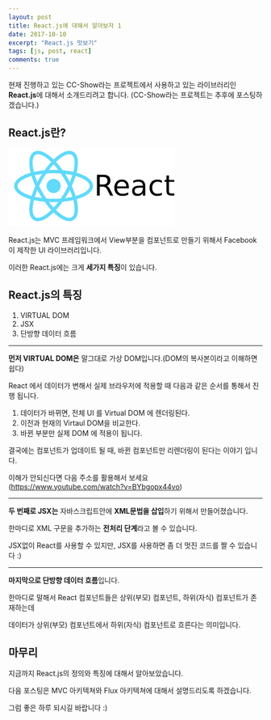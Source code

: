 ```yaml
---
layout: post
title: React.js에 대해서 알아보자 1
date: 2017-10-10
excerpt: "React.js 맛보기"
tags: [js, post, react]
comments: true
---
```


현재 진행하고 있는 CC-Show라는 프로젝트에서 사용하고 있는 라이브러리인 **React.js**에 대해서 소개드리려고 합니다. (CC-Show라는 프로젝트는 추후에 포스팅하겠습니다.)

## React.js란?

![react](../img/react.png)

React.js는 MVC 프레임워크에서 View부분을 컴포넌트로 만들기 위해서 Facebook이 제작한 UI 라이브러리입니다.

이러한 React.js에는 크게 **세가지 특징**이 있습니다.

## React.js의 특징
1. VIRTUAL DOM 
2. JSX
3. 단방향 데이터 흐름

---
**먼저 VIRTUAL DOM은** 말그대로 가상 DOM입니다.(DOM의 복사본이라고 이해하면 쉽다)

React 에서 데이터가 변해서 실제 브라우저에 적용할 때 다음과 같은 순서를 통해서 진행 됩니다.
1. 데이터가 바뀌면, 전체 UI 를 Virtual DOM 에 렌더링된다.
2. 이전과 현재의 Virtaul DOM을 비교한다.
3. 바뀐 부분만 실제 DOM 에 적용이 됩니다.

결국에는 컴포넌트가 업데이트 될 때, 바뀐 컴포넌트만 리렌더링이 된다는 이야기 입니다.

이해가 안되신다면 다음 주소를 활용해서 보세요 (https://www.youtube.com/watch?v=BYbgopx44vo)

---

**두 번째로 JSX는** 자바스크립트안에 **XML문법을 삽입**하기 위해서 만들어졌습니다.

한마디로 XML 구문을 추가하는 **전처리 단계**라고 볼 수 있습니다. 

JSX없이 React를 사용할 수 있지만, JSX를 사용하면 좀 더 멋진 코드를 짤 수 있습니다 :)

---

**마지막으로 단방향 데이터 흐름**입니다. 

한마디로 말해서 React 컴포넌트들은 상위(부모) 컴포넌트, 하위(자식) 컴포넌트가 존재하는데 

데이터가 상위(부모) 컴포넌트에서 하위(자식) 컴포넌트로 흐른다는 의미입니다.

## 마무리

지금까지 React.js의 정의와 특징에 대해서 알아보았습니다.

다음 포스팅은 MVC 아키텍쳐와 Flux 아키텍쳐에 대해서 설명드리도록 하겠습니다.

그럼 좋은 하루 되시길 바랍니다 :)
